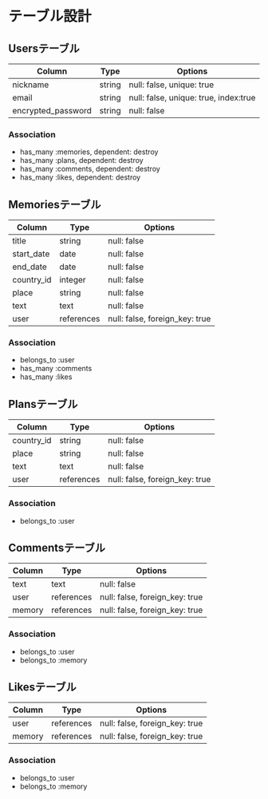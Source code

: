 
# テーブル設計

## Usersテーブル

| Column             | Type          | Options                               |
| ------------------ | ------------- | ------------------------------------- |
| nickname           | string        | null: false, unique: true             |
| email              | string        | null: false, unique: true, index:true |
| encrypted_password | string        | null: false                           |

### Association 

- has_many :memories, dependent: destroy
- has_many :plans, dependent: destroy
- has_many :comments, dependent: destroy
- has_many :likes, dependent: destroy

## Memoriesテーブル

| Column     | Type       | Options                        |
| ---------- | ---------- | ------------------------------ |
| title      | string     | null: false                    |
| start_date | date       | null: false                    |
| end_date   | date       | null: false                    |
| country_id | integer    | null: false                    |
| place      | string     | null: false                    |
| text       | text       | null: false                    |
| user       | references | null: false, foreign_key: true |

### Association

- belongs_to :user
- has_many :comments
- has_many :likes

## Plansテーブル

| Column     | Type       | Options                        |
| ---------- | ---------- | ------------------------------ |
| country_id | string     | null: false                    |
| place      | string     | null: false                    |
| text       | text       | null: false                    |
| user       | references | null: false, foreign_key: true |

### Association

- belongs_to :user

## Commentsテーブル

| Column | Type       | Options                        |
| ------ | ---------- | ------------------------------ |
| text   | text       | null: false                    |
| user   | references | null: false, foreign_key: true |
| memory | references | null: false, foreign_key: true |

### Association

- belongs_to :user
- belongs_to :memory

## Likesテーブル

| Column | Type       | Options                        |
| ------ | ---------- | ------------------------------ |
| user   | references | null: false, foreign_key: true |
| memory | references | null: false, foreign_key: true |

### Association

- belongs_to :user
- belongs_to :memory